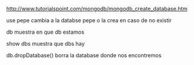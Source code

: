 http://www.tutorialspoint.com/mongodb/mongodb_create_database.htm

use pepe
  cambia a la databse pepe o la crea en caso de no existir

db
  muestra en que db estamos

show dbs
  muestra que dbs hay

db.dropDatabase()
  borra la database donde nos encontremos
